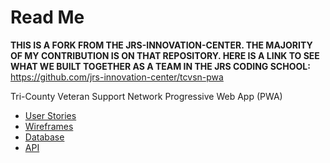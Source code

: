 # Read Me

**THIS IS A FORK FROM THE JRS-INNOVATION-CENTER. THE MAJORITY OF MY CONTRIBUTION IS ON THAT REPOSITORY. HERE IS A LINK TO SEE WHAT WE BUILT TOGETHER AS A TEAM IN THE JRS CODING SCHOOL:** https://github.com/jrs-innovation-center/tcvsn-pwa


Tri-County Veteran Support Network Progressive Web App (PWA)

- [User Stories](./docs/user-stories.md)
- [Wireframes](./docs/wireframes.md)
- [Database](./docs/db-schema.md)
- [API](./docs/api-docs.md)
